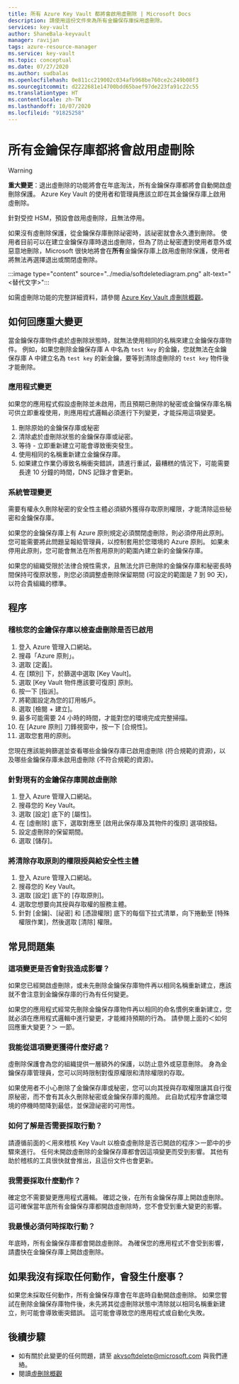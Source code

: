 ```yaml
---
title: 所有 Azure Key Vault 都將會啟用虛刪除 | Microsoft Docs
description: 請使用這份文件來為所有金鑰保存庫採用虛刪除。
services: key-vault
author: ShaneBala-keyvault
manager: ravijan
tags: azure-resource-manager
ms.service: key-vault
ms.topic: conceptual
ms.date: 07/27/2020
ms.author: sudbalas
ms.openlocfilehash: 0e811cc219002c034afb968be760ce2c249b08f3
ms.sourcegitcommit: d2222681e14700bdd65baef97de223fa91c22c55
ms.translationtype: HT
ms.contentlocale: zh-TW
ms.lasthandoff: 10/07/2020
ms.locfileid: "91825258"
---
```

# <a name="soft-delete-will-be-enabled-on-all-key-vaults"></a>所有金鑰保存庫都將會啟用虛刪除

> [!WARNING]
> **重大變更**：退出虛刪除的功能將會在年底淘汰，所有金鑰保存庫都將會自動開啟虛刪除保護。  Azure Key Vault 的使用者和管理員應該立即在其金鑰保存庫上啟用虛刪除。
>
> 針對受控 HSM，預設會啟用虛刪除，且無法停用。

如果沒有虛刪除保護，從金鑰保存庫刪除祕密時，該祕密就會永久遭到刪除。 使用者目前可以在建立金鑰保存庫時退出虛刪除，但為了防止秘密遭到使用者意外或惡意地刪除，Microsoft 很快地將會在**所有**金鑰保存庫上啟用虛刪除保護，使用者將無法再選擇退出或關閉虛刪除。

:::image type="content" source="../media/softdeletediagram.png" alt-text="<替代文字>":::

如需虛刪除功能的完整詳細資料，請參閱 [Azure Key Vault 虛刪除概觀](soft-delete-overview.md)。

## <a name="how-do-i-respond-to-breaking-changes"></a>如何回應重大變更

當金鑰保存庫物件處於虛刪除狀態時，就無法使用相同的名稱來建立金鑰保存庫物件。  例如，如果您刪除金鑰保存庫 A 中名為 `test key` 的金鑰，您就無法在金鑰保存庫 A 中建立名為 `test key` 的新金鑰，要等到清除虛刪除的 `test key` 物件後才能刪除。

### <a name="application-changes"></a>應用程式變更

如果您的應用程式假設虛刪除並未啟用，而且預期已刪除的秘密或金鑰保存庫名稱可供立即重複使用，則應用程式邏輯必須進行下列變更，才能採用這項變更。

1. 刪除原始的金鑰保存庫或秘密
2. 清除處於虛刪除狀態的金鑰保存庫或祕密。
3. 等待 - 立即重新建立可能會導致衝突發生。
4. 使用相同的名稱重新建立金鑰保存庫。
5. 如果建立作業仍導致名稱衝突錯誤，請進行重試，最糟糕的情況下，可能需要長達 10 分鐘的時間，DNS 記錄才會更新。

### <a name="administration-changes"></a>系統管理變更

需要有權永久刪除秘密的安全性主體必須額外獲得存取原則權限，才能清除這些秘密和金鑰保存庫。

如果您的金鑰保存庫上有 Azure 原則規定必須關閉虛刪除，則必須停用此原則。  您可能需要將此問題呈報給管理員，以控制套用於您環境的 Azure 原則。 如果未停用此原則，您可能會無法在所套用原則的範圍內建立新的金鑰保存庫。

如果您的組織受限於法律合規性需求，且無法允許已刪除的金鑰保存庫和秘密長時間保持可復原狀態，則您必須調整虛刪除保留期間 (可設定的範圍是 7 到 90 天)，以符合貴組織的標準。

## <a name="procedures"></a>程序

### <a name="audit-your-key-vaults-to-check-if-soft-delete-is-enabled"></a>稽核您的金鑰保存庫以檢查虛刪除是否已啟用

1. 登入 Azure 管理入口網站。
2. 搜尋「Azure 原則」。
3. 選取 [定義]。
4. 在 [類別] 下，於篩選中選取 [Key Vault]。
5. 選取 [Key Vault 物件應該要可復原] 原則。
6. 按一下 [指派]。
7. 將範圍設定為您的訂用帳戶。
8. 選取 [檢閱 + 建立]。
9. 最多可能需要 24 小時的時間，才能對您的環境完成完整掃描。
10. 在 [Azure 原則] 刀鋒視窗中，按一下 [合規性]。
11. 選取您套用的原則。

您現在應該能夠篩選並查看哪些金鑰保存庫已啟用虛刪除 (符合規範的資源)，以及哪些金鑰保存庫未啟用虛刪除 (不符合規範的資源)。

### <a name="turn-on-soft-delete-for-an-existing-key-vault"></a>針對現有的金鑰保存庫開啟虛刪除

1. 登入 Azure 管理入口網站。
2. 搜尋您的 Key Vault。
3. 選取 [設定] 底下的 [屬性]。
4. 在 [虛刪除] 底下，選取對應至 [啟用此保存庫及其物件的復原] 選項按鈕。
5. 設定虛刪除的保留期間。
6. 選取 [儲存]。

### <a name="grant-purge-access-policy-permissions-to-a-security-principal"></a>將清除存取原則的權限授與給安全性主體

1. 登入 Azure 管理入口網站。
2. 搜尋您的 Key Vault。
3. 選取 [設定] 底下的 [存取原則]。
4. 選取您想要向其授與存取權的服務主體。
5. 針對 [金鑰]、[祕密] 和 [憑證權限] 底下的每個下拉式清單，向下捲動至 [特殊權限作業]，然後選取 [清除] 權限。

## <a name="frequently-asked-questions"></a>常見問題集

### <a name="does-this-change-affect-me"></a>這項變更是否會對我造成影響？

如果您已經開啟虛刪除，或未先刪除金鑰保存庫物件再以相同名稱重新建立，應該就不會注意到金鑰保存庫的行為有任何變更。

如果您的應用程式經常先刪除金鑰保存庫物件再以相同的命名慣例來重新建立，您就必須在應用程式邏輯中進行變更，才能維持預期的行為。 請參閱上面的＜如何回應重大變更？＞ 一節。

### <a name="how-do-i-benefit-from-this-change"></a>我能從這項變更獲得什麼好處？

虛刪除保護會為您的組織提供一層額外的保護，以防止意外或惡意刪除。 身為金鑰保存庫管理員，您可以同時限制對復原權限和清除權限的存取。

如果使用者不小心刪除了金鑰保存庫或秘密，您可以向其授與存取權限讓其自行復原秘密，而不會有其永久刪除秘密或金鑰保存庫的風險。 此自助式程序會讓您環境的停機時間降到最低，並保證祕密的可用性。

### <a name="how-do-i-find-out-if-i-need-to-take-action"></a>如何了解是否需要採取行動？

請遵循前面的＜用來稽核 Key Vault 以檢查虛刪除是否已開啟的程序＞一節中的步驟來進行。 任何未開啟虛刪除的金鑰保存庫都會因這項變更而受到影響。 其他有助於稽核的工具很快就會推出，且這份文件也會更新。

### <a name="what-action-do-i-need-to-take"></a>我需要採取什麼動作？

確定您不需要變更應用程式邏輯。 確認之後，在所有金鑰保存庫上開啟虛刪除。 這可確保當年底所有金鑰保存庫都開啟虛刪除時，您不會受到重大變更的影響。

### <a name="by-when-do-i-need-to-take-action"></a>我最慢必須何時採取行動？

年底時，所有金鑰保存庫都會開啟虛刪除。 為確保您的應用程式不會受到影響，請盡快在金鑰保存庫上開啟虛刪除。

## <a name="what-will-happen-if-i-dont-take-any-action"></a>如果我沒有採取任何動作，會發生什麼事？

如果您未採取任何動作，所有金鑰保存庫會在年底時自動開啟虛刪除。 如果您嘗試在刪除金鑰保存庫物件後，未先將其從虛刪除狀態中清除就以相同名稱重新建立，則可能會導致衝突錯誤。 這可能會導致您的應用程式或自動化失敗。

## <a name="next-steps"></a>後續步驟

- 如有關於此變更的任何問題，請至 [akvsoftdelete@microsoft.com](mailto:akvsoftdelete@microsoft.com) 與我們連絡。
- 閱讀[虛刪除概觀](soft-delete-overview.md)
